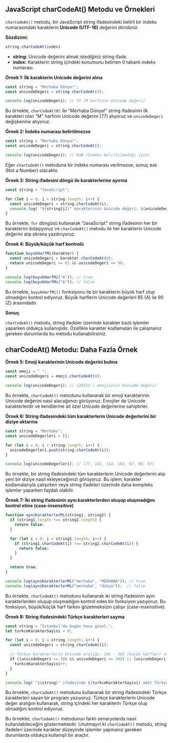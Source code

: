 ## JavaScript charCodeAt() Metodu ve Örnekleri

`charCodeAt()` metodu, bir JavaScript string ifadesindeki belirli bir indeks numarasındaki karakterin **Unicode (UTF-16)** değerini döndürür. 

**Sözdizimi:**

```javascript
string.charCodeAt(index)
```

* **string:** Unicode değerini almak istediğiniz string ifade.
* **index:** Karakterin string içindeki konumunu belirten 0 tabanlı indeks numarası. 

**Örnek 1: İlk karakterin Unicode değerini alma**

```javascript
const string = "Merhaba Dünya!";
const unicodeDegeri = string.charCodeAt(0);

console.log(unicodeDegeri); // 77 (M harfinin Unicode değeri)
```

Bu örnekte, `charCodeAt(0)` ile "Merhaba Dünya!" string ifadesinin ilk karakteri olan "M" harfinin Unicode değerini (77) alıyoruz ve `unicodeDegeri` değişkenine atıyoruz.

**Örnek 2: İndeks numarası belirtilmezse**

```javascript
const string = "Merhaba Dünya!";
const unicodeDegeri = string.charCodeAt();

console.log(unicodeDegeri); // NaN (İndeks belirtilmediği için)
```

Eğer `charCodeAt()` metoduna bir indeks numarası verilmezse, sonuç `NaN` (Not a Number) olacaktır. 

**Örnek 3: String ifadesini döngü ile karakterlerine ayırma**

```javascript
const string = "JavaScript";

for (let i = 0; i < string.length; i++) {
  const unicodeDegeri = string.charCodeAt(i);
  console.log(`"${string[i]}" karakterinin Unicode değeri: ${unicodeDegeri}`);
}
```

Bu örnekte, `for` döngüsü kullanarak "JavaScript" string ifadesinin her bir karakterini dolaşıyoruz ve `charCodeAt()` metodu ile her karakterin Unicode değerini alıp ekrana yazdırıyoruz. 

**Örnek 4: Büyük/küçük harf kontrolü**

```javascript
function buyukHarfMi(karakter) {
  const unicodeDegeri = karakter.charCodeAt(0);
  return unicodeDegeri >= 65 && unicodeDegeri <= 90;
}

console.log(buyukHarfMi("A")); // true
console.log(buyukHarfMi("b")); // false
```

Bu örnekte, `buyukHarfMi()` fonksiyonu ile bir karakterin büyük harf olup olmadığını kontrol ediyoruz.  Büyük harflerin Unicode değerleri 65 (A) ile 90 (Z) arasındadır.

**Sonuç**

`charCodeAt()` metodu, string ifadeler üzerinde karakter bazlı işlemler yaparken oldukça kullanışlıdır. Özellikle karakter kodlamaları ile çalışmanız gereken durumlarda bu metodu kullanabilirsiniz. 


## charCodeAt() Metodu: Daha Fazla Örnek

**Örnek 5: Emoji karakterinin Unicode değerini bulma**

```javascript
const emoji = " ";
const unicodeDegeri = emoji.charCodeAt(0);

console.log(unicodeDegeri); // 128512 ( emojisinin Unicode değeri)
```

Bu örnekte, `charCodeAt()` metodunu kullanarak bir emoji karakterinin Unicode değerini nasıl alacağımızı görüyoruz. Emojiler de Unicode karakterlerdir ve kendilerine ait özel Unicode değerlerine sahiptirler.

**Örnek 6: String ifadesindeki tüm karakterlerin Unicode değerlerini bir diziye aktarma**

```javascript
const string = "Merhaba";
const unicodeDegerleri = [];

for (let i = 0; i < string.length; i++) {
  unicodeDegerleri.push(string.charCodeAt(i));
}

console.log(unicodeDegerleri); // [77, 101, 114, 104, 97, 98, 97]
```

Bu örnekte, bir string ifadesindeki tüm karakterlerin Unicode değerlerini alıp yeni bir diziye nasıl ekleyeceğimizi görüyoruz. Bu işlem, karakter kodlamalarıyla çalışırken veya string ifadeleri üzerinde daha kompleks işlemler yaparken faydalı olabilir.

**Örnek 7:  İki string ifadesinin aynı karakterlerden oluşup oluşmadığını kontrol etme (case-insensitive)**

```javascript
function ayniKarakterlerMi(string1, string2) {
  if (string1.length !== string2.length) {
    return false;
  }

  for (let i = 0; i < string1.length; i++) {
    if (string1.charCodeAt(i) !== string2.charCodeAt(i)) {
      return false;
    }
  }

  return true;
}

console.log(ayniKarakterlerMi("merhaba", "MERHABA")); // true
console.log(ayniKarakterlerMi("merhaba", "dünya"));  // false
```

Bu örnekte, `charCodeAt()` metodunu kullanarak iki string ifadesinin aynı karakterlerden oluşup oluşmadığını kontrol eden bir fonksiyon yazıyoruz. Bu fonksiyon, büyük/küçük harf farkını gözetmeksizin çalışır (case-insensitive).

**Örnek 8: String ifadesindeki Türkçe karakterleri sayma**

```javascript
const string = "İstanbul'da bugün hava güzel.";
let turkceKarakterSayisi = 0;

for (let i = 0; i < string.length; i++) {
  const unicodeDegeri = string.charCodeAt(i);

  // Türkçe karakterlerin Unicode aralığı: 286 - 305 (küçük harfler) ve 350 - 355 (büyük harfler)
  if ((unicodeDegeri >= 286 && unicodeDegeri <= 305) || (unicodeDegeri >= 350 && unicodeDegeri <= 355)) {
    turkceKarakterSayisi++;
  }
}

console.log(`"${string}" ifadesinde ${turkceKarakterSayisi} adet Türkçe karakter bulunmaktadır.`);
```

Bu örnekte, `charCodeAt()` metodunu kullanarak bir string ifadesindeki Türkçe karakterleri sayan bir program yazıyoruz.  Türkçe karakterlerin Unicode değer aralığını kullanarak, string içindeki her karakterin Türkçe olup olmadığını kontrol ediyoruz.

Bu örnekler, `charCodeAt()` metodunun farklı senaryolarda nasıl kullanılabileceğini göstermektedir. Unutmayın ki `charCodeAt()` metodu, string ifadeleri üzerinde karakter düzeyinde işlemler yapmanız gereken durumlarda oldukça kullanışlı bir araçtır. 
